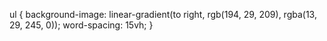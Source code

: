 ul {
    background-image: linear-gradient(to right, rgb(194, 29, 209), rgba(13, 29, 245, 0));
    word-spacing: 15vh;
}

